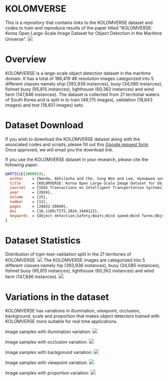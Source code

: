 # KOLOMVERSE

This is a repository that contains links to the KOLOMVERSE dataset and codes to train and reproduce results of the paper titled "KOLOMVERSE: Korea Open Large-Scale Image Dataset for Object Detection in the Maritime Universe". 
 <img src= "https://github.com/kmdMaritimeDataset/KMD-Maritime-Dataset/blob/main/Images/Fig4-2.png">


# Overview
KOLOMVERSE is a large-scale object detection dataset in the maritime domain. It has a total of 186,419 4K resolution images categorized into 5 different
classes namely ship (393,936 instances), buoy (34,080 instances), fishnet buoy (95,815 instances), lighthouse (60,362 instances) and wind farm (147,846 instances). The dataset is collected from 21 territotial waters of South Korea and is split in to train (49,175 images), validation (18,643 images) and test (18,601 images) sets.

# Dataset Download
If you wish to download the KOLOMVERSE dataset along with the associated codes and scripts, please fill out this [Google request form](https://docs.google.com/forms/d/e/1FAIpQLSexxqTdY32CKhYBSP7r8c8RiKN7NHUf8PLtAMBXBD4rL9TxmA/viewform?usp=dialog).  
Once approved, we will email you the download link.

If you use the KOLOMVERSE dataset in your research, please cite the following paper:

```bibtex
@ARTICLE{10689331,
  author    = {Nanda, Abhilasha and Cho, Sung Won and Lee, Hyeopwoo and Park, Jin Hyoung},
  title     = {KOLOMVERSE: Korea Open Large-Scale Image Dataset for Object Detection in the Maritime Universe},
  journal   = {IEEE Transactions on Intelligent Transportation Systems},
  year      = {2024},
  volume    = {25},
  number    = {12},
  pages     = {20832-20840},
  doi       = {10.1109/TITS.2024.3449122},
  keywords  = {Object detection;Safety;Boats;Wind speed;Wind farms;Object recognition;Global Positioning System;Marine navigation;Maritime domain;large-scale image dataset;object detection;maritime safety}
}
```


# Dataset Statistics

Distribution of train-test-validation split in the 21 territories of KOLOMVERSE. <img src= "https://github.com/kmdMaritimeDataset/KMD-Maritime-Dataset/blob/main/Images/Fig19.png">
The KOLOMVERSE images are categorized into 5 different
classes namely hip (393,936 instances), buoy (34,080 instances), fishnet buoy (95,815 instances), lighthouse (60,362 instances) and wind farm (147,846 instances). <img src= "https://github.com/kmdMaritimeDataset/KMD-Maritime-Dataset/blob/main/Images/Fig4-1.png">

# Variations in the dataset
KOLOMVERSE has variations in illumination, viewpoint, occlusion, background, scale and proportion that makes object detectors trained
with KOLOMVERSE more suitable for real time applications.

Image samples with illumination variation: 
<img src= "https://github.com/kmdMaritimeDataset/KMD-Maritime-Dataset/blob/main/Images/Fig16(2).png">

Image samples with occlusion variation: 
<img src= "https://github.com/kmdMaritimeDataset/KMD-Maritime-Dataset/blob/main/Images/Fig11.png">

Image samples with backgorund variation: 
<img src= "https://github.com/kmdMaritimeDataset/KMD-Maritime-Dataset/blob/main/Images/Fig15(2).png">

Image samples with viewpoint variation: 
<img src= "https://github.com/kmdMaritimeDataset/KMD-Maritime-Dataset/blob/main/Images/Fig10.png">

Image samples with proportion variation: 
<img src= "https://github.com/kmdMaritimeDataset/KMD-Maritime-Dataset/blob/main/Images/Fig12.png">



